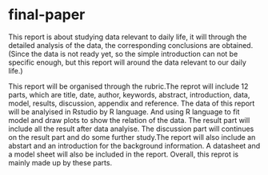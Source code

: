 # final-paper
This report is about studying data relevant to daily life, it will through the detailed analysis of the data, the corresponding conclusions are obtained.(Since the data is not ready yet, so the simple introduction can not be specific enough, but this report will around the data relevant to our daily life.)

This report will be organised through the rubric.The reprot will include 12 parts, which are title, date, author, keywords, abstract, introduction, data, model, results, discussion, appendix and reference. The data of this report will be analyised in Rstudio by R language. And using R language to fit model and draw plots to show the relation of the data. The result part will include all the result after data analyise. The discussion part will continues on the result part and do some further study.The report will also include an abstart and an introduction for the background information. A datasheet and a model sheet will also be included in the report. Overall, this reprot is mainly made up by these parts.
